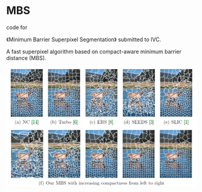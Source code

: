 # MBS

code for

《Minimum Barrier Superpixel Segmentation》 submitted to IVC.

A fast superpixel algorithm based on compact-aware minimum barrier distance (MBS).

![avatar](./data/demo.png)
